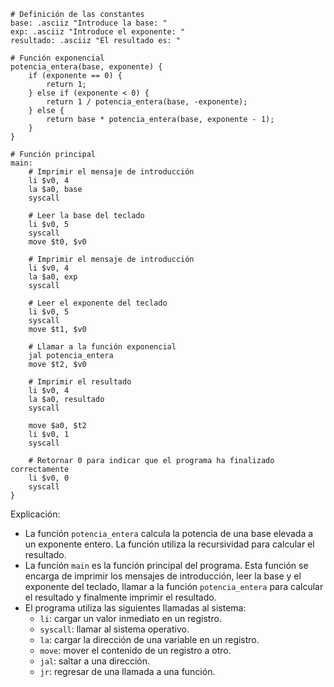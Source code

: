 ```assembly (MIPS)
# Definición de las constantes
base: .asciiz "Introduce la base: "
exp: .asciiz "Introduce el exponente: "
resultado: .asciiz "El resultado es: "

# Función exponencial
potencia_entera(base, exponente) {
    if (exponente == 0) {
        return 1;
    } else if (exponente < 0) {
        return 1 / potencia_entera(base, -exponente);
    } else {
        return base * potencia_entera(base, exponente - 1);
    }
}

# Función principal
main:
    # Imprimir el mensaje de introducción
    li $v0, 4
    la $a0, base
    syscall

    # Leer la base del teclado
    li $v0, 5
    syscall
    move $t0, $v0

    # Imprimir el mensaje de introducción
    li $v0, 4
    la $a0, exp
    syscall

    # Leer el exponente del teclado
    li $v0, 5
    syscall
    move $t1, $v0

    # Llamar a la función exponencial
    jal potencia_entera
    move $t2, $v0

    # Imprimir el resultado
    li $v0, 4
    la $a0, resultado
    syscall

    move $a0, $t2
    li $v0, 1
    syscall

    # Retornar 0 para indicar que el programa ha finalizado correctamente
    li $v0, 0
    syscall
}
```

Explicación:

* La función `potencia_entera` calcula la potencia de una base elevada a un exponente entero. La función utiliza la recursividad para calcular el resultado.
* La función `main` es la función principal del programa. Esta función se encarga de imprimir los mensajes de introducción, leer la base y el exponente del teclado, llamar a la función `potencia_entera` para calcular el resultado y finalmente imprimir el resultado.
* El programa utiliza las siguientes llamadas al sistema:
    * `li`: cargar un valor inmediato en un registro.
    * `syscall`: llamar al sistema operativo.
    * `la`: cargar la dirección de una variable en un registro.
    * `move`: mover el contenido de un registro a otro.
    * `jal`: saltar a una dirección.
    * `jr`: regresar de una llamada a una función.
